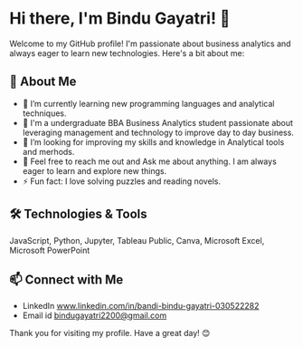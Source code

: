 # Hi there, I'm Bindu Gayatri! 👋

Welcome to my GitHub profile! I'm passionate about business analytics and always eager to learn new technologies. Here's a bit about me:

## 🚀 About Me

- 🌱 I’m currently learning new programming languages and analytical techniques.
- 💼 I'm a undergraduate BBA Business Analytics student passionate about leveraging management and technology to improve day to day business.
- 🤔 I’m looking for improving my skills and knowledge in Analytical tools and merhods.
- 💬 Feel free to reach me out and Ask me about anything. I am always eager to learn and explore new things.
- ⚡ Fun fact: I love solving puzzles and reading novels.

## 🛠️ Technologies & Tools

JavaScript, Python, Jupyter, Tableau Public, Canva, Microsoft Excel, Microsoft PowerPoint 

## 📫 Connect with Me

- LinkedIn
 www.linkedin.com/in/bandi-bindu-gayatri-030522282
- Email id
 bindugayatri2200@gmail.com

Thank you for visiting my profile. Have a great day! 😊
